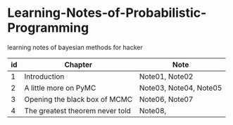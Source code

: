 Learning-Notes-of-Probabilistic-Programming
===========================================

learning notes of bayesian methods for hacker  


| id  | Chapter       | Note  |
| --- | ------------- | ----- |
| 1 |  Introduction                     | Note01, Note02 |
| 2 |  A little more on PyMC            | Note03, Note04, Note05 |
| 3 |  Opening the black box of MCMC    | Note06, Note07 |
| 4 |  The greatest theorem never told  | Note08, |
